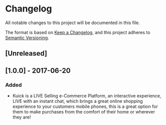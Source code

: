 # Changelog
All notable changes to this project will be documented in this file.

The format is based on [Keep a Changelog](https://keepachangelog.com/en/1.0.0/),
and this project adheres to [Semantic Versioning](https://semver.org/spec/v2.0.0.html).

## [Unreleased]

## [1.0.0] - 2017-06-20
### Added
- Kuick is a LIVE Selling e-Commerce Platform, an interactive experience, LIVE with an instant chat, which brings a great online shopping experience to your customers mobile phones, this is a great option for them to make purchases from the comfort of their home or wherever they are!